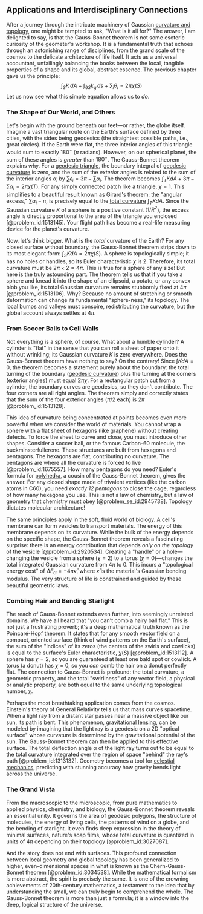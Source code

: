 ## Applications and Interdisciplinary Connections

After a journey through the intricate machinery of Gaussian [curvature and topology](@article_id:264409), one might be tempted to ask, "What is it all for?" The answer, I am delighted to say, is that the Gauss-Bonnet theorem is not some esoteric curiosity of the geometer's workshop. It is a fundamental truth that echoes through an astonishing range of disciplines, from the grand scale of the cosmos to the delicate architecture of life itself. It acts as a universal accountant, unfailingly balancing the books between the local, tangible properties of a shape and its global, abstract essence. The previous chapter gave us the principle: $$ \int_S K \, dA + \int_{\partial S} k_g \, ds + \sum_{i} \theta_i = 2\pi\chi(S) $$ Let us now see what this simple equation allows us to *do*.

### The Shape of Our World, and Others

Let's begin with the ground beneath our feet—or rather, the globe itself. Imagine a vast triangular route on the Earth's surface defined by three cities, with the sides being geodesics (the straightest possible paths, i.e., great circles). If the Earth were flat, the three interior angles of this triangle would sum to exactly $180^{\circ}$ ($\pi$ radians). However, on our spherical planet, the sum of these angles is *greater* than $180^{\circ}$. The Gauss-Bonnet theorem explains why. For a [geodesic triangle](@article_id:264362), the boundary integral of [geodesic curvature](@article_id:157534) is zero, and the sum of the *exterior* angles is related to the sum of the interior angles $\alpha_i$ by $\sum \epsilon_i = 3\pi - \sum \alpha_i$. The theorem becomes $\int_T K dA + 3\pi - \sum \alpha_i = 2\pi \chi(T)$. For any simply connected patch like a triangle, $\chi=1$. This simplifies to a beautiful result known as Girard's theorem: the "angular excess," $\sum \alpha_i - \pi$, is precisely equal to the [total curvature](@article_id:157111) $\int_T K dA$. Since the Gaussian curvature $K$ of a sphere is a positive constant ($1/R^2$), the excess angle is directly proportional to the area of the triangle you enclosed [@problem_id:1513145]. Your flight path has become a real-life measuring device for the planet's curvature.

Now, let's think bigger. What is the *total* curvature of the Earth? For any closed surface without boundary, the Gauss-Bonnet theorem strips down to its most elegant form: $\int_S K dA = 2\pi\chi(S)$. A sphere is topologically simple; it has no holes or handles, so its Euler characteristic $\chi$ is 2. Therefore, its total curvature must be $2\pi \times 2 = 4\pi$. This is true for a sphere of any size! But here is the truly astounding part. The theorem tells us that if you take a sphere and knead it into the shape of an ellipsoid, a potato, or any convex blob you like, its total Gaussian curvature remains stubbornly fixed at $4\pi$ [@problem_id:1513106]. Why? Because no amount of stretching or smooth deformation can change its fundamental "sphere-ness," its topology. The local bumps and valleys must conspire, redistributing the curvature, but the global account always settles at $4\pi$.

### From Soccer Balls to Cell Walls

Not everything is a sphere, of course. What about a humble cylinder? A cylinder is "flat" in the sense that you can roll a sheet of paper onto it without wrinkling; its Gaussian curvature $K$ is zero everywhere. Does the Gauss-Bonnet theorem have nothing to say? On the contrary! Since $\int K dA = 0$, the theorem becomes a statement purely about the boundary: the total turning of the boundary ([geodesic curvature](@article_id:157534)) plus the turning at the corners (exterior angles) must equal $2\pi\chi$. For a rectangular patch cut from a cylinder, the boundary curves are geodesics, so they don't contribute. The four corners are all right angles. The theorem simply and correctly states that the sum of the four exterior angles ($\pi/2$ each) is $2\pi$ [@problem_id:1513128].

This idea of curvature being concentrated at points becomes even more powerful when we consider the world of materials. You cannot wrap a sphere with a flat sheet of hexagons (like graphene) without creating defects. To force the sheet to curve and close, you must introduce other shapes. Consider a soccer ball, or the famous Carbon-60 molecule, the buckminsterfullerene. These structures are built from hexagons and pentagons. The hexagons are flat, contributing no curvature. The pentagons are where all the curvature is forced to live [@problem_id:1675557]. How many pentagons do you need? Euler's formula for [polyhedra](@article_id:637416), a cousin of the Gauss-Bonnet theorem, gives the answer. For any closed shape made of trivalent vertices (like the carbon atoms in C60), you need *exactly 12 pentagons* to close the cage, regardless of how many hexagons you use. This is not a law of chemistry, but a law of geometry that chemistry must obey [@problem_se_id:2945738]. Topology dictates molecular architecture!

The same principles apply in the soft, fluid world of biology. A cell's membrane can form vesicles to transport materials. The energy of this membrane depends on its curvature. While the bulk of the energy depends on the specific shape, the Gauss-Bonnet theorem reveals a fascinating surprise: there is an energy contribution that depends *only on the topology* of the vesicle [@problem_id:2920534]. Creating a "handle" or a hole—changing the vesicle from a sphere ($\chi=2$) to a torus ($\chi=0$)—changes the total integrated Gaussian curvature from $4\pi$ to 0. This incurs a "topological energy cost" of $\Delta F_G = -4\pi\bar{\kappa}$, where $\bar{\kappa}$ is the material's Gaussian bending modulus. The very structure of life is constrained and guided by these beautiful geometric laws.

### Combing Hair and Bending Starlight

The reach of Gauss-Bonnet extends even further, into seemingly unrelated domains. We have all heard that "you can't comb a hairy ball flat." This is not just a frustrating proverb; it's a deep mathematical truth known as the Poincaré-Hopf theorem. It states that for any smooth vector field on a compact, oriented surface (think of wind patterns on the Earth's surface), the sum of the "indices" of its zeros (the centers of the swirls and cowlicks) is equal to the surface's Euler characteristic, $\chi(S)$ [@problem_id:1513112]. A sphere has $\chi=2$, so you are guaranteed at least one bald spot or cowlick. A torus (a donut) has $\chi=0$, so you *can* comb the hair on a donut perfectly flat. The connection to Gauss-Bonnet is profound: the total curvature, a geometric property, and the total "swirliness" of any vector field, a physical or analytic property, are both equal to the same underlying topological number, $\chi$.

Perhaps the most breathtaking application comes from the cosmos. Einstein's theory of General Relativity tells us that mass curves spacetime. When a light ray from a distant star passes near a massive object like our sun, its path is bent. This phenomenon, [gravitational lensing](@article_id:158506), can be modeled by imagining that the light ray is a geodesic on a 2D "optical surface" whose curvature is determined by the gravitational potential of the sun. The Gauss-Bonnet theorem can then be applied to this effective surface. The total deflection angle $\alpha$ of the light ray turns out to be equal to the total curvature integrated over the region of space "behind" the ray's path [@problem_id:1313132]. Geometry becomes a tool for [celestial mechanics](@article_id:146895), predicting with stunning accuracy how gravity bends light across the universe.

### The Grand Vista

From the macroscopic to the microscopic, from pure mathematics to applied physics, chemistry, and biology, the Gauss-Bonnet theorem reveals an essential unity. It governs the area of geodesic polygons, the structure of molecules, the energy of living cells, the patterns of wind on a globe, and the bending of starlight. It even finds deep expression in the theory of minimal surfaces, nature's soap films, whose total curvature is quantized in units of $4\pi$ depending on their topology [@problem_id:3027087].

And the story does not end with surfaces. This profound connection between local geometry and global topology has been generalized to higher, even-dimensional spaces in what is known as the Chern-Gauss-Bonnet theorem [@problem_id:3034538]. While the mathematical formalism is more abstract, the spirit is precisely the same. It is one of the crowning achievements of 20th-century mathematics, a testament to the idea that by understanding the small, we can truly begin to comprehend the whole. The Gauss-Bonnet theorem is more than just a formula; it is a window into the deep, logical structure of the universe.